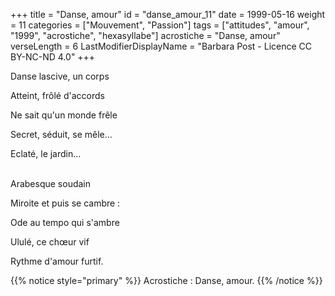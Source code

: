 +++
title = "Danse, amour"
id = "danse_amour_11"
date = 1999-05-16
weight = 11
categories = ["Mouvement", "Passion"]
tags = ["attitudes", "amour", "1999", "acrostiche", "hexasyllabe"]
acrostiche = "Danse, amour"
verseLength = 6
LastModifierDisplayName = "Barbara Post - Licence CC BY-NC-ND 4.0"
+++

Danse lascive, un corps

Atteint, frôlé d'accords

Ne sait qu'un monde frêle

Secret, séduit, se mêle...

Eclaté, le jardin...

 \
Arabesque soudain

Miroite et puis se cambre :

Ode au tempo qui s'ambre

Ululé, ce chœur vif

Rythme d'amour furtif.

{{% notice style="primary" %}}
Acrostiche : Danse, amour.
{{% /notice %}}
